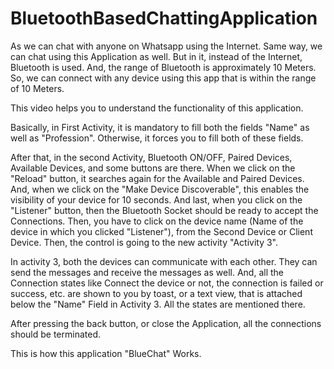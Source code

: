 # BluetoothBasedChattingApplication
As we can chat with anyone on Whatsapp using the Internet. Same way, we can chat using this Application as well. But in it, instead of the Internet, Bluetooth is used. And, the range of Bluetooth is approximately 10 Meters. So, we can connect with any device using this app that is within the range of 10 Meters.


This video helps you to understand the functionality of this application.

Basically, in First Activity, it is mandatory to fill both the fields "Name" as well as "Profession". Otherwise, it forces you to fill both of these fields.

After that, in the second Activity, Bluetooth ON/OFF, Paired Devices, Available Devices, and some buttons are there. When we click on the "Reload" button, it searches again for the Available and Paired Devices. And, when we click on the "Make Device Discoverable", this enables the visibility of your device for 10 seconds. And last, when you click on the "Listener" button, then the Bluetooth Socket should be ready to accept the Connections. Then, you have to click on the device name (Name of the device in which you clicked "Listener"), from the Second Device or Client Device. Then, the control is going to the new activity "Activity 3".

In activity 3, both the devices can communicate with each other. They can send the messages and receive the messages as well. And, all the Connection states like Connect the device or not, the connection is failed or success, etc. are shown to you by toast, or a text view, that is attached below the "Name" Field in Activity 3. All the states are mentioned there.

After pressing the back button, or close the Application, all the connections should be terminated.

This is how this application "BlueChat" Works.
